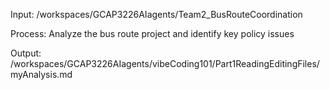 Input: /workspaces/GCAP3226AIagents/Team2_BusRouteCoordination

Process:
Analyze the bus route project and identify key policy issues

Output: /workspaces/GCAP3226AIagents/vibeCoding101/Part1ReadingEditingFiles/myAnalysis.md
